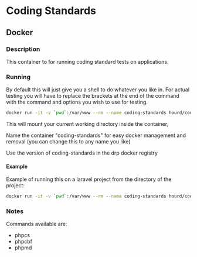 # Coding Standards #
## Docker ##

### Description ###

This container to for running coding standard tests on applications.


### Running ###

By default this will just give you a shell to do whatever you like in.
For actual testing you will have to replace the brackets at the end of the command with the command and options you wish to use for testing.

```bash
docker run -it -v `pwd`:/var/www --rm --name coding-standards hourd/coding-standards <command to run to test code>
```

This will mount your current working directory inside the container,

Name the container "coding-standards" for easy docker management and removal (you can change this to any name you like)

Use the version of coding-standards in the drp docker registry

#### Example ####

Example of running this on a laravel project from the directory of the project:
```bash
docker run -it -v `pwd`:/var/www --rm --name coding-standards hourd/coding-standards phpcs --standard=psr2 ./app -p --colors --ignore='*/*.blade.php
```

### Notes ###

Commands available are:
- phpcs
- phpcbf
- phpmd
